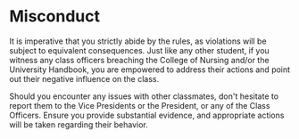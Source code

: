 # Misconduct

It is imperative that you strictly abide by the rules, as violations will be subject to equivalent consequences. Just like any other student, if you witness any class officers breaching the College of Nursing and/or the University Handbook, you are empowered to address their actions and point out their negative influence on the class.

Should you encounter any issues with other classmates, don't hesitate to report them to the Vice Presidents or the President, or any of the Class Officers. Ensure you provide substantial evidence, and appropriate actions will be taken regarding their behavior.
